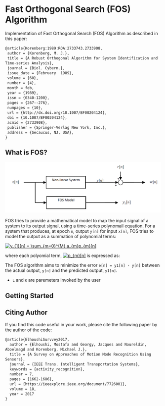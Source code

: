 [//]: # (Image References)

[fos_model]: ./docs/fos_model.png "FOS Model"

# Fast Orthogonal Search (FOS) Algorithm
Implementation of Fast Orthogonal Search (FOS) Algorithm as described in this paper:
```
@article{Korenberg:1989:ROA:2733743.2733908,
 author = {Korenberg, M. J.},
 title = {A Robust Orthogonal Algorithm for System Identification and Time-series Analysis},
 journal = {Biol. Cybern.},
 issue_date = {February  1989},
 volume = {60},
 number = {4},
 month = feb,
 year = {1989},
 issn = {0340-1200},
 pages = {267--276},
 numpages = {10},
 url = {http://dx.doi.org/10.1007/BF00204124},
 doi = {10.1007/BF00204124},
 acmid = {2733908},
 publisher = {Springer-Verlag New York, Inc.},
 address = {Secaucus, NJ, USA},
} 
```

## What is FOS?

![FOS Model][fos_model]

FOS tries to provide a mathematical model to map the input signal of a system to its output signal, using a time-series polynomail equation. 
For a system that produces, at epoch `n`, output `y[n]` for input `x[n]`, FOS tries to model the output as a summation of polynomial terms:

<a href="https://www.codecogs.com/eqnedit.php?latex=y_{1}[n]&space;=&space;\sum_{m=0}^{M}&space;a_{m}p_{m}[n]" target="_blank"><img src="https://latex.codecogs.com/svg.latex?y_{1}[n]&space;=&space;\sum_{m=0}^{M}&space;a_{m}p_{m}[n]" title="y_{1}[n] = \sum_{m=0}^{M} a_{m}p_{m}[n]" /></a>

where each polyomial term, <a href="https://www.codecogs.com/eqnedit.php?latex=p_{m}[n]" target="_blank"><img src="https://latex.codecogs.com/svg.latex?p_{m}[n]" title="p_{m}[n]" /></a> is expressed as:



The FOS algorithm aims to minimize the error `e[n] = y1[n] - y[n]` between the actual output, `y[n]` and the predicted output, `y1[n]`.
- `L` and `K` are paremeters invoked by the user



## Getting Started

## Citing Author
If you find this code useful in your work, please cite the following paper by the author of the code:
```
@article{ElhoushiSurvvey2017,
  author = {Elhoushi, Mostafa and Georgy, Jacques and Noureldin, Aboelmagd and Korenberg, Michael J.},
  title = {A Survey on Approaches of Motion Mode Recognition Using Sensors},
  journal = {IEEE Trans. Intelligent Transportation Systems},
  keywords = {activity_recognition},
  number = 7,
  pages = {1662-1686},
  url = {https://ieeexplore.ieee.org/document/7726001},
  volume = 18,
  year = 2017
}
```
